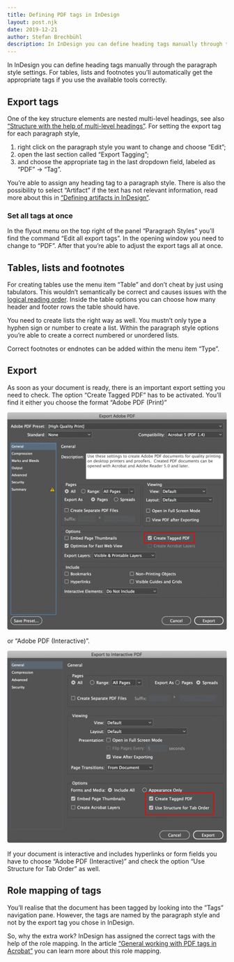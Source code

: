 ```yaml
---
title: Defining PDF tags in InDesign
layout: post.njk
date: 2019-12-21
author: Stefan Brechbühl
description: In InDesign you can define heading tags manually through the paragraph style settings. For tables, lists and footnotes you’ll automatically get the appropriate tags if you use the available tools correctly.
---
```


In InDesign you can define heading tags manually through the paragraph style settings. For tables, lists and footnotes you’ll automatically get the appropriate tags if you use the available tools correctly.

## Export tags

One of the key structure elements are nested multi-level headings, see also [“Structure with the help of multi-level headings”](/basics/general/structure-with-the-help-of-multi-level-headings/). For setting the export tag for each paragraph style,

1. right click on the paragraph style you want to change and choose “Edit”;
2. open the last section called “Export Tagging”;
3. and choose the appropriate tag in the last dropdown field, labeled as “PDF” → “Tag”.

You’re able to assign any heading tag to a paragraph style. There is also the possibility to select “Artifact” if the text has not relevant information, read more about this in [“Defining artifacts in InDesign”](/basics/indesign/defining-artifacts-in-indesign/).

### Set all tags at once

In the flyout menu on the top right of the panel “Paragraph Styles” you’ll find the command “Edit all export tags”. In the opening window you need to change to “PDF”. After that you’re able to adjust the export tags all at once.

## Tables, lists and footnotes

For creating tables use the menu item “Table” and don’t cheat by just using tabulators. This wouldn’t semantically be correct and causes issues with the [logical reading order](/glossary/#logical-reading-order). Inside the table options you can choose how many header and footer rows the table should have.

You need to create lists the right way as well. You mustn’t only type a hyphen sign or number to create a list. Within the paragraph style options you’re able to create a correct numbered or unordered lists.

Correct footnotes or endnotes can be added within the menu item “Type”.

## Export

As soon as your document is ready, there is an important export setting you need to check. The option “Create Tagged PDF” has to be activated. You’ll find it either you choose the format “Adobe PDF (Print)”

![Screenshot of export options with the PDF print format.](src/assets/img/indesign-export-print.png)

or “Adobe PDF (Interactive)”.

![Screenshot of export options with the PDF interactive format.](src/assets/img/indesign-export-interactive.png)

If your document is interactive and includes hyperlinks or form fields you have to choose “Adobe PDF (Interactive)” and check the option “Use Structure for Tab Order” as well.

## Role mapping of tags

You’ll realise that the document has been tagged by looking into the ”Tags” navigation pane. However, the tags are named by the paragraph style and not by the export tag you chose in InDesign.

So, why the extra work? InDesign has assigned the correct tags with the help of the role mapping. In the article [“General working with PDF tags in Acrobat”](/basics/acrobat/general-working-with-pdf-tags-in-acrobat/#standardized-tags-and-tags-with-role-mapping) you can learn more about this role mapping.
